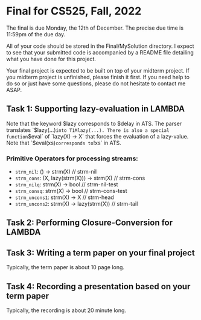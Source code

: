 # Final for CS525, Fall, 2022

The final is due Monday, the 12th of December.  The precise due
time is 11:59pm of the due day.

All of your code should be stored in the Final/MySolution directory.
I expect to see that your submitted code is accompanied by a README file
detailing what you have done for this project.

Your final project is expected to be built on top of your midterm project.
If you midterm project is unfinished, please finish it first. If you need
help to do so or just have some questions, please do not hesitate to contact
me ASAP.

## Task 1: Supporting lazy-evaluation in LAMBDA

Note that the keyword $lazy corresponds to $delay in ATS.
The parser translates `$lazy(...)` into T1Mlazy(...). There is also
a special function `$eval` of `lazy(X) -> X` that forces the evaluation
of a lazy-value. Note that `$eval(xs)` corresponds to `!xs` in ATS.

### Primitive Operators for processing streams:

  * `strm_nil`: () -> strm(X) // strm-nil
  * `strm_cons`: (X, lazy(strm(X))) -> strm(X) // strm-cons
  * `strm_nilq`: strm(X) -> bool // strm-nil-test
  * `strm_consq`: strm(X) -> bool // strm-cons-test
  * `strm_uncons1`: strm(X) -> X // strm-head
  * `strm_uncons2`: strm(X) -> lazy(strm(X)) // strm-tail


## Task 2: Performing Closure-Conversion for LAMBDA

## Task 3: Writing a term paper on your final project
Typically, the term paper is about 10 page long.

## Task 4: Recording a presentation based on your term paper
Typically, the recording is about 20 minute long.
